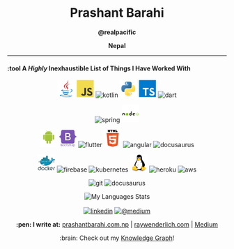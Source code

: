 <h1 align="center">Prashant Barahi</h1>
<p align="center"><strong><span>@realpacific</span></strong></p>
<p align="center"><strong><span align="center">Nepal</span></strong></p>

<hr />

<h4 align="left">:tool A <em>Highly</em> Inexhaustible List of Things I Have Worked With</h4>

<p align="center">
    <a target="_blank">
        <img src="https://raw.githubusercontent.com/devicons/devicon/master/icons/java/java-original.svg" alt="java"
            width="40" height="40" /> </a>
    <a target="_blank">
        <img src="https://raw.githubusercontent.com/devicons/devicon/master/icons/javascript/javascript-original.svg"
            alt="javascript" width="40" height="40" /> </a>
    <a target="_blank">
        <img src="https://www.vectorlogo.zone/logos/kotlinlang/kotlinlang-icon.svg" alt="kotlin" width="40"
            height="40" /> </a>
    <a target="_blank">
        <img src="https://raw.githubusercontent.com/devicons/devicon/master/icons/python/python-original.svg"
            alt="python" width="40" height="40" /> </a>
    <a target="_blank">
        <img src="https://raw.githubusercontent.com/devicons/devicon/master/icons/typescript/typescript-original.svg"
            alt="typescript" width="40" height="40" /> </a>
    <a target="_blank" rel="noreferrer">
        <img src="https://www.vectorlogo.zone/logos/dartlang/dartlang-icon.svg" alt="dart" width="40" height="40" />
    </a>
</p>

<p align="center">
    <a target="_blank">
        <img src="https://www.vectorlogo.zone/logos/springio/springio-icon.svg" alt="spring" width="40"
            height="40" /></a>
    <a target="_blank" rel="noreferrer">
        <img src="https://raw.githubusercontent.com/devicons/devicon/master/icons/nodejs/nodejs-original-wordmark.svg"
            alt="nodejs" width="40" height="40" /> </a>
</p>

<p align="center">
    <a target="_blank">
        <img src="https://raw.githubusercontent.com/devicons/devicon/master/icons/android/android-original-wordmark.svg"
            alt="android" width="40" height="40" />
    </a>
    <a target="_blank">
        <img src="https://raw.githubusercontent.com/devicons/devicon/master/icons/bootstrap/bootstrap-plain-wordmark.svg"
            alt="bootstrap" width="40" height="40" /> </a>
    <a target="_blank">
        <img src="https://www.vectorlogo.zone/logos/flutterio/flutterio-icon.svg" alt="flutter" width="40"
            height="40" /></a>
    <a target="_blank">
        <img src="https://raw.githubusercontent.com/devicons/devicon/master/icons/html5/html5-original-wordmark.svg"
            alt="html5" width="40" height="40" /> </a>
    <a target="_blank" rel="noreferrer">
        <img src="https://angular.io/assets/images/logos/angular/angular.svg" alt="angular" width="40" height="40" />
    </a>
    <a target="_blank">
        <img src="https://www.vectorlogo.zone/logos/reactjs/reactjs-icon.svg" alt="docusaurus" width="70"
            height="40" /></a>

</p>

<p align="center">
    <a target="_blank">
        <img src="https://raw.githubusercontent.com/devicons/devicon/master/icons/docker/docker-original-wordmark.svg"
            alt="docker" width="40" height="40" /> </a>
    <a target="_blank">
        <img src="https://www.vectorlogo.zone/logos/firebase/firebase-icon.svg" alt="firebase" width="40"
            height="40" /></a>
    <a target="_blank">
        <img src="https://www.vectorlogo.zone/logos/kubernetes/kubernetes-icon.svg" alt="kubernetes" width="40"
            height="40" /> </a>
    <a target="_blank">
        <img src="https://raw.githubusercontent.com/devicons/devicon/master/icons/linux/linux-original.svg" alt="linux"
            width="40" height="40" /> </a>
    <a target="_blank">
        <img src="https://www.vectorlogo.zone/logos/heroku/heroku-icon.svg" alt="heroku" width="40" height="40" /> </a>
    <a target="_blank">
        <img src="https://www.vectorlogo.zone/logos/amazon_aws/amazon_aws-ar21.svg" alt="aws" width="70" height="40" />
    </a>

</p>
<p align="center">
    <a target="_blank">
        <img src="https://www.vectorlogo.zone/logos/git-scm/git-scm-icon.svg" alt="git" width="40" height="40" /></a>
    <a target="_blank">
        <img src="https://www.vectorlogo.zone/logos/docusaurus/docusaurus-ar21.svg" alt="docusaurus" width="70"
            height="40" /></a>

</p>

<p align="center">
    <img src="https://github-readme-stats.vercel.app/api/top-langs/?username=realpacific&layout=compact&theme=tokyonight"
        alt="My Languages Stats" />
</p>

<p align="center">
    <a href="https://www.linkedin.com/in/prashant-barahi-b83438139" target="blank">
        <img align="center" src="https://www.vectorlogo.zone/logos/linkedin/linkedin-tile.svg" alt="linkedin"
            height="30" width="30" /></a>
    <a href="https://medium.com/@prashantbarahi" target="blank">
        <img align="center" src="https://www.vectorlogo.zone/logos/medium/medium-tile.svg" alt="@medium"
            height="30" width="30" /></a>
</p>


<p align="center">

<p align="center">
    <strong>:pen: I write at:</strong>
    <a href="https://prashantbarahi.com.np">prashantbarahi.com.np</a> |
    <a href="https://www.raywenderlich.com/u/realpac">raywenderlich.com</a> |
    <a href="https://medium.com/@prashantbarahi">Medium</a>
<p>
<p align="center">
   :brain: Check out my <a href="https://prashantbarahi.com.np/knowledge-graph" target="blank">Knowledge Graph</a>!</p>
</p>
